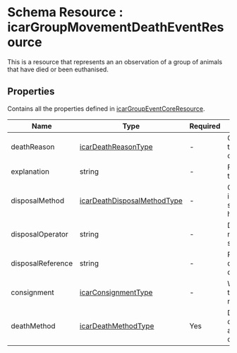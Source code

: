 # Schema Resource : icarGroupMovementDeathEventResource

This is a resource that represents an an observation of a group of animals that have died or been euthanised.

## Properties

Contains all the properties defined in [icarGroupEventCoreResource](../resources/icarGroupEventCoreResource.md).

| Name | Type | Required | Description and notes |
| --- | --- | --- | --- |
| deathReason | [icarDeathReasonType](../../enums/icarDeathReasonType.json) | - | Coded reason for death - this is the CAUSE, compared to the MEANS. |
| explanation | string | - | Free text explanation of the reason for death. |
| disposalMethod | [icarDeathDisposalMethodType](../../enums/icarDeathDisposalMethodType.json) | - | Coded disposal methods including approved service, consumption by humans or animals, etc. |
| disposalOperator | string | - | Disposal operator official name (should really be schema.org/organization). |
| disposalReference | string | - | Reference (receipt, docket, or ID) for disposal. |
| consignment | [icarConsignmentType](../types/icarConsignmentType.md) | - | Where disposal is by transport, a consignment record may be required. |
| deathMethod | [icarDeathMethodType](../../enums/icarDeathMethodType.json) | Yes | Defines the MEANS of death, including an accident, natural causes, or euthanised. |




